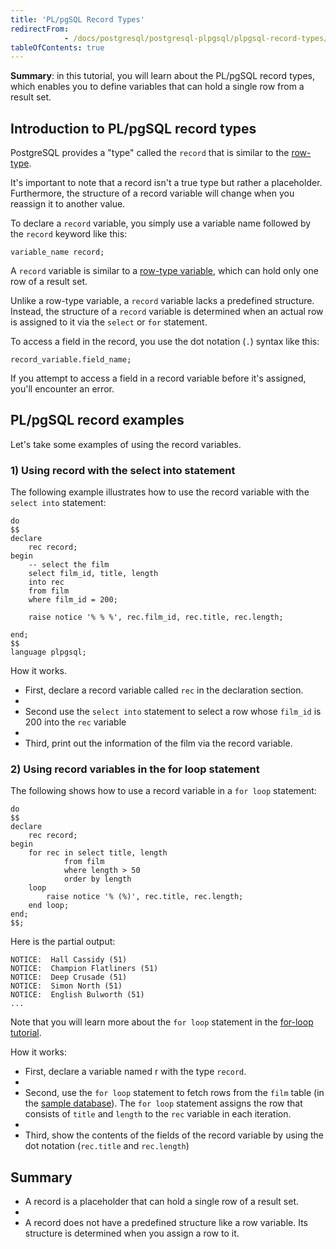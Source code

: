 ```yaml
---
title: 'PL/pgSQL Record Types'
redirectFrom: 
            - /docs/postgresql/postgresql-plpgsql/plpgsql-record-types/
tableOfContents: true
---
```



**Summary**: in this tutorial, you will learn about the PL/pgSQL record types, which enables you to define variables that can hold a single row from a result set.





## Introduction to PL/pgSQL record types





PostgreSQL provides a "type" called the `record` that is similar to the [row-type](https://www.postgresqltutorial.com/plpgsql-row-types/).





It's important to note that a record isn't a true type but rather a placeholder. Furthermore, the structure of a record variable will change when you reassign it to another value.





To declare a `record` variable, you simply use a variable name followed by the `record` keyword like this:





```
variable_name record;
```





A `record` variable is similar to a [row-type variable](https://www.postgresqltutorial.com/plpgsql-row-types/), which can hold only one row of a result set.





Unlike a row-type variable, a `record` variable lacks a predefined structure. Instead, the structure of a `record` variable is determined when an actual row is assigned to it via the `select` or `for` statement.





To access a field in the record, you use the dot notation (`.`) syntax like this:





```
record_variable.field_name;
```





If you attempt to access a field in a record variable before it's assigned, you'll encounter an error.





## PL/pgSQL record examples





Let's take some examples of using the record variables.





### 1) Using record with the select into statement





The following example illustrates how to use the record variable with the `select into` statement:





```
do
$$
declare
	rec record;
begin
	-- select the film
	select film_id, title, length
	into rec
	from film
	where film_id = 200;

	raise notice '% % %', rec.film_id, rec.title, rec.length;

end;
$$
language plpgsql;
```





How it works.





- First, declare a record variable called `rec` in the declaration section.
-
- Second use the `select into` statement to select a row whose `film_id` is 200 into the `rec` variable
-
- Third, print out the information of the film via the record variable.





### 2) Using record variables in the for loop statement





The following shows how to use a record variable in a `for loop` statement:





```
do
$$
declare
	rec record;
begin
	for rec in select title, length
			from film
			where length > 50
			order by length
	loop
		raise notice '% (%)', rec.title, rec.length;
	end loop;
end;
$$;
```





Here is the partial output:





```
NOTICE:  Hall Cassidy (51)
NOTICE:  Champion Flatliners (51)
NOTICE:  Deep Crusade (51)
NOTICE:  Simon North (51)
NOTICE:  English Bulworth (51)
...
```





Note that you will learn more about the `for loop` statement in the [for-loop tutorial](https://www.postgresqltutorial.com/postgresql-plpgsql/plpgsql-for-loop/).





How it works:





- First, declare a variable named r with the type `record`.
-
- Second, use the `for loop` statement to fetch rows from the `film` table (in the [sample database](https://www.postgresqltutorial.com/postgresql-getting-started/postgresql-sample-database/)). The `for loop` statement assigns the row that consists of `title` and `length` to the `rec` variable in each iteration.
-
- Third, show the contents of the fields of the record variable by using the dot notation (`rec.title` and `rec.length`)





## Summary





- A record is a placeholder that can hold a single row of a result set.
-
- A record does not have a predefined structure like a row variable. Its structure is determined when you assign a row to it.


